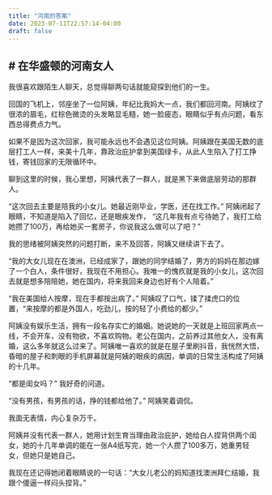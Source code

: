 ```yaml
---
title: "河南的答案"
date: 2023-07-11T22:57:14-04:00
draft: false
---
```



## # 在华盛顿的河南女人

我很喜欢跟陌生人聊天，总觉得聊两句话就能窥探到他们的一生。

回国的飞机上，邻座坐了一位阿姨，年纪比我妈大一点，我们都回河南。阿姨纹了很浓的眉毛，红棕色微烫的头发略显毛糙，她一脸疲态，眼睛似乎有点问题，看东西总得费点力气。

如果不是因为这次回家，我可能永远也不会遇见这位阿姨。阿姨跟在美国无数的底层打工人一样，来美十几年，靠政治庇护拿到美国绿卡，从此人生陷入了打工挣钱，寄钱回家的无限循环中。

聊到这里的时候，我心里想，阿姨代表了一群人，就是黑下来做底层劳动的那群人。

“这次回去主要是陪我的小女儿。她最近刚毕业，学医，还在找工作。” 阿姨闭起了眼睛，不知道是陷入了回忆，还是眼疾发作， “这几年我有点亏待她了，我打工给她攒了100万，再给她买一套房子，你说我这么做可以了吧？”

我的思绪被阿姨突然的问题打断，来不及回答，阿姨又继续讲下去了。

“我的大女儿现在在澳洲，已经成家了，跟她的同学结婚了，男方的妈妈在那边嫁了一个白人，条件很好，我现在不用担心。我唯一的愧疚就是我的小女儿，这次回去就是想多陪陪她，她在国内，将来我回来身边也好有个人陪着。”

“我在美国给人按摩，现在手都按出病了。” 阿姨叹了口气，揉了揉虎口的位置，“来按摩的都是外国人，吃劲儿，按的轻了小费给的都少。”

阿姨没有娱乐生活，拥有一段名存实亡的婚姻。她说她的一天就是上班回家两点一线，不会开车，没有物欲，不喜欢购物。老公在国内，之前养过其他女人，没有离婚，这么多年就这么过来了。阿姨唯一喜欢的就是在屋子里刷抖音，我恍然大悟，昏暗的屋子和刺眼的手机屏幕就是阿姨的眼疾的病因，单调的日常生活构成了阿姨的十几年。

“都是闺女吗？” 我好奇的问道。

“没有男孩，有男孩的话，挣的钱都给他了。” 阿姨笑着调侃。

我面无表情，内心复杂万千。

阿姨并没有代表一群人，她用计划生育当理由政治庇护，她给白人捏背供两个闺女，她的十几年单调的能在一张A4纸写完，她一个人攒了100多万，她重男轻女，但她只是她自己。

我现在还记得她闭着眼睛说的一句话：“大女儿老公的妈知道找澳洲拜仁结婚，我跟个傻逼一样闷头捏背。”







